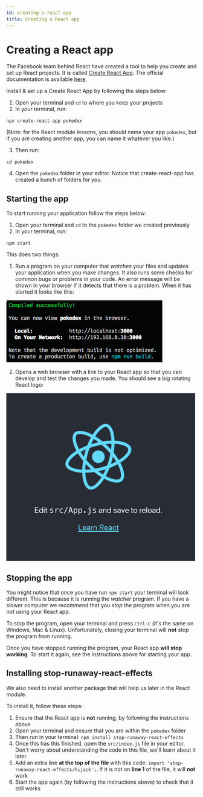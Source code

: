```yaml
---
id: creating-a-react-app
title: Creating a React app
---
```


# Creating a React app

The Facebook team behind React have created a tool to help you create and set up React projects. It is called [Create React App](https://create-react-app.dev/). The official documentation is available [here](https://create-react-app.dev/docs/getting-started).

Install & set up a Create React App by following the steps below:

1. Open your terminal and `cd` to where you keep your projects
2. In your terminal, run:

```
npx create-react-app pokedex
```

(Note: for the React module lessons, you should name your app `pokedex`, but if you are creating another app, you can name it whatever you like.)

3. Then run:

```
cd pokedex
```

4. Open the `pokedex` folder in your editor. Notice that create-react-app has created a bunch of folders for you.

## Starting the app

To start running your application follow the steps below:

1. Open your terminal and `cd` to the `pokedex` folder we created previously
2. In your terminal, run:

```
npm start
```

This does two things:

1. Run a program on your computer that *watches* your files and updates your application when you make changes. It also runs some checks for common bugs or problems in your code. An error message will be shown in your browser if it detects that there is a problem. When it has started it looks like this:

![Create-React-App started in the terminal](../../assets/students/create-react-app-started-terminal.png)

2. Opens a web browser with a link to your React app so that you can develop and test the changes you made. You should see a big rotating React logo:

![Create-React-App started in the browser](../../assets/students/create-react-app-started-browser.png)

## Stopping the app

You might notice that once you have run `npm start` your terminal will look different. This is because it is running the *watcher* program. If you have a slower computer we recommend that you *stop* the program when you are not using your React app.

To stop the program, open your terminal and press `Ctrl-C` (it's the same on Windows, Mac & Linux). Unfortunately, closing your terminal will **not** stop the program from running.

Once you have stopped running the program, your React app **will stop working**. To start it again, see the instructions above for starting your app.

## Installing stop-runaway-react-effects

We also need to install another package that will help us later in the React module.

To install it, follow these steps:

1. Ensure that the React app is **not** running, by following the instructions above
2. Open your terminal and ensure that you are within the `pokedex` folder
3. Then run in your terminal: `npm install stop-runaway-react-effects`
4. Once this has this finished, open the `src/index.js` file in your editor. Don't worry about understanding the code in this file, we'll learn about it later.
5. Add an extra line **at the top of the file** with this code: `import 'stop-runaway-react-effects/hijack';`. If it is not on **line 1** of the file, it will **not** work
6. Start the app again (by following the instructions above) to check that it still works

